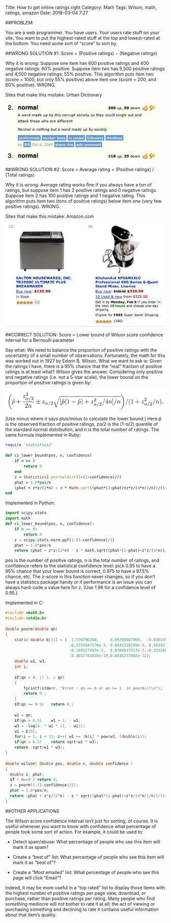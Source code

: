 Title: How to get online ratings right
Category: Math
Tags: Wilson, math, ratings, amazon
Date: 2018-03-04 7:27

##PROBLEM: 

You are a web programmer. You have users. Your users rate stuff on your site. You want to put the highest-rated stuff at the top and lowest-rated at the bottom. You need some sort of “score” to sort by.

##WRONG SOLUTION #1: Score = (Positive ratings) − (Negative ratings)

Why it is wrong: Suppose one item has 600 positive ratings and 400 negative ratings: 60% positive. Suppose item two has 5,500 positive ratings and 4,500 negative ratings: 55% positive. This algorithm puts item two (score = 1000, but only 55% positive) above item one (score = 200, and 60% positive). WRONG.

Sites that make this mistake: Urban Dictionary

![Urban Dictionary](/images/Facts/wilson_ratings_urban_dictionary.PNG)

##WRONG SOLUTION #2: Score = Average rating = (Positive ratings) / (Total ratings)

Why it is wrong: Average rating works fine if you always have a ton of ratings, but suppose item 1 has 2 positive ratings and 0 negative ratings. Suppose item 2 has 100 positive ratings and 1 negative rating. This algorithm puts item two (tons of positive ratings) below item one (very few positive ratings). WRONG.

Sites that make this mistake: Amazon.com

![Amazon](/images/Facts/wilson_ratings_amazon.PNG)

##CORRECT SOLUTION: Score = Lower bound of Wilson score confidence interval for a Bernoulli parameter

Say what: We need to balance the proportion of positive ratings with the uncertainty of a small number of observations. Fortunately, the math for this was worked out in 1927 by Edwin B. Wilson. What we want to ask is: Given the ratings I have, there is a 95% chance that the “real” fraction of positive ratings is at least what? Wilson gives the answer. Considering only positive and negative ratings (i.e. not a 5-star scale), the lower bound on the proportion of positive ratings is given by:

![Amazon](/images/Facts/wilson_ratings_formula.PNG)

(Use minus where it says plus/minus to calculate the lower bound.) Here p̂ is the observed fraction of positive ratings, zα/2 is the (1-α/2) quantile of the standard normal distribution, and n is the total number of ratings. The same formula implemented in Ruby:

```ruby
require 'statistics2'

def ci_lower_bound(pos, n, confidence)
    if n == 0
        return 0
    end
    z = Statistics2.pnormaldist(1-(1-confidence)/2)
    phat = 1.0*pos/n
    (phat + z*z/(2*n) - z * Math.sqrt((phat*(1-phat)+z*z/(4*n))/n))/(1+z*z/n)
end
```

Implemented in Python:
```python
import scipy.stats
import math
def ci_lower_bound(pos, n, confidence):
    if n == 0:
        return 0
    z = scipy.stats.norm.ppf(1-(1-confidence)/2)
    phat = 1.0*pos/n
    return (phat + z*z/(2*n) - z * math.sqrt((phat*(1-phat)+z*z/(4*n))/n))/(1+z*z/n)
```

pos is the number of positive ratings, n is the total number of ratings, and confidence refers to the statistical confidence level: pick 0.95 to have a 95% chance that your lower bound is correct, 0.975 to have a 97.5% chance, etc. The z-score in this function never changes, so if you don’t have a statistics package handy or if performance is an issue you can always hard-code a value here for z. (Use 1.96 for a confidence level of 0.95.)

Implemented in C:

```c
#include <math.h>
#include <stdio.h>

double pnorm(double qn)
{
	static double b[11] = {	 1.570796288,     0.03706987906,  -0.8364353589e-3,
							-0.2250947176e-3, 0.6841218299e-5, 0.5824238515e-5,
							-0.104527497e-5,  0.8360937017e-7,-0.3231081277e-8,
							 0.3657763036e-10,0.6936233982e-12};
	double w1, w3;
	int i;

	if(qn < 0. || 1. < qn)
	{
		fprintf(stderr, "Error : qn <= 0 or qn >= 1  in pnorm()!\n");
		return 0.;
	}
	if(qn == 0.5)	return 0.;

	w1 = qn;
	if(qn > 0.5)	w1 = 1. - w1;
	w3 = -log(4. * w1 * (1. - w1));
	w1 = b[0];
	for(i = 1; i < 11; i++)	w1 += (b[i] * pow(w3, (double)i));
	if(qn > 0.5)	return sqrt(w1 * w3);
	return -sqrt(w1 * w3);
}

double wilson( double pos, double n, double confidence )
{
  double z, phat;
  if ( n==0 ) return 0;
  z = pnorm(1-(1-confidence)/2);
  phat = 1.0*pos/n;
  return (phat + z*z/(2*n) - z * sqrt((phat*(1-phat)+z*z/(4*n))/n))/(1+z*z/n);
}
```

##OTHER APPLICATIONS

The Wilson score confidence interval isn’t just for sorting, of course. It is useful whenever you want to know with confidence what percentage of people took some sort of action. For example, it could be used to:

- Detect spam/abuse: What percentage of people who see this item will mark it as spam?

- Create a “best of” list: What percentage of people who see this item will mark it as “best of”?

- Create a “Most emailed” list: What percentage of people who see this page will click “Email”?

Indeed, it may be more useful in a “top rated” list to display those items with the highest number of positive ratings per page view, download, or purchase, rather than positive ratings per rating. Many people who find something mediocre will not bother to rate it at all; the act of viewing or purchasing something and declining to rate it contains useful information about that item’s quality.

